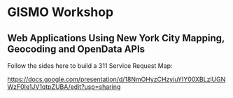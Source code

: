 # GISMO Workshop

## Web Applications Using New York City Mapping, Geocoding and OpenData APIs

Follow the sides here to build a 311 Service Request Map:

https://docs.google.com/presentation/d/18NmOHyzCHzyiuYIY00XBLzlUGNWzF0Ie1JV1qtpZUBA/edit?usp=sharing